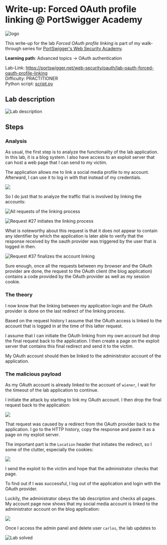 # Write-up: Forced OAuth profile linking @ PortSwigger Academy

![logo](img/logo.png)

This write-up for the lab *Forced OAuth profile linking* is part of my walk-through series for [PortSwigger's Web Security Academy](https://portswigger.net/web-security).

**Learning path**: Advanced topics → OAuth authentication

Lab-Link: <https://portswigger.net/web-security/oauth/lab-oauth-forced-oauth-profile-linking>  
Difficulty: PRACTITIONER  
Python script: [script.py](script.py)  

## Lab description

![Lab description](img/lab_description.png)

## Steps

### Analysis

As usual, the first step is to analyze the functionality of the lab application. In this lab, it is a blog system. I also have access to an exploit server that can host a web page that I can send to my victim.

The application allows me to link a social media profile to my account. Afterward, I can use it to log in with that instead of my credentials.

![](img/my_account.png)

So I do just that to analyze the traffic that is involved by linking the accounts:

![All requests of the linking process](img/link_accounts_all_requests.png)

![Request #27 initiates the linking process](img/initial_request_to_oauth.png)

What is noteworthy about this request is that it does not appear to contain any identifier by which the application is later able to verify that the response received by the oauth provider was triggered by the user that is logged in then.

![Request #37 finalizes the account linking](img/redirect_back_to_client.png)

Sure enough, once all the requests between my browser and the OAuth provider are done, the request to the OAuth client (the blog application) contains a code provided by the OAuth provider as well as my session cookie.

### The theory

I now know that the linking between my application login and the OAuth provider is done on the last redirect of the linking process. 

Based on the request history I assume that the OAuth access is linked to the account that is logged in at the time of this latter request.

I assume that I can initiate the OAuth linking from my own account but drop the final request back to the application. I then create a page on the exploit server that contains this final redirect and send it to the victim.

My OAuth account should then be linked to the administrator account of the application.

### The malicious payload

As my OAuth account is already linked to the account of `wiener`, I wait for the timeout of the lab application to continue.

I initiate the attack by starting to link my OAuth account. I then drop the final request back to the application:

![](img/dropped_request.png)

That request was caused by a redirect from the OAuth provider back to the application. I go to the HTTP history, copy the response and paste it as a page on my exploit server.

The important part is the `Location` header that initiates the redirect, so I some of the clutter, especially the cookies:

![](img/stored_exploit.png)

I send the exploit to the victim and hope that the administrator checks that page.

To find out if I was successful, I log out of the application and login with the OAuth provider.

Luckily, the administrator obeys the lab description and checks all pages. My account page now shows that my social media account is linked to the administrator account on the blog application:

![](img/admin_account.png)

Once I access the admin panel and delete user `carlos`, the lab updates to 

![Lab solved](img/success.png)
